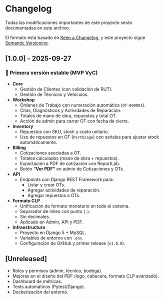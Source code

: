 ﻿# Changelog
Todas las modificaciones importantes de este proyecto serán documentadas en este archivo.

El formato está basado en [Keep a Changelog](https://keepachangelog.com/es-ES/1.0.0/),
y este proyecto sigue [Semantic Versioning](https://semver.org/spec/v2.0.0.html).

## [1.0.0] - 2025-09-27
### 🚀 Primera versión estable (MVP VyC)
- **Core**
  - Gestión de Clientes (con validación de RUT).
  - Gestión de Técnicos y Vehículos.
- **Workshop**
  - Órdenes de Trabajo con numeración automática (`OT-000001`).
  - Citas, Diagnósticos y Actividades de Reparación.
  - Totales de mano de obra, repuestos y total OT.
  - Acción de admin para cerrar OT con fecha de cierre.
- **Inventory**
  - Repuestos con SKU, stock y costo unitario.
  - Uso de repuestos en OT (`PartUsage`) con señales para ajustar stock automáticamente.
- **Billing**
  - Cotizaciones asociadas a OT.
  - Totales calculados (mano de obra + repuestos).
  - Exportación a PDF de cotización con ReportLab.
  - Botón **“Ver PDF”** en admin de Cotizaciones y OTs.
- **API**
  - Endpoints con Django REST Framework para:
    - Listar y crear OTs.
    - Agregar actividades de reparación.
    - Agregar repuestos a OTs.
- **Formato CLP**
  - Unificación de formato monetario en todo el sistema.
  - Separador de miles con punto (`.`).
  - Sin decimales.
  - Aplicado en Admin, API y PDF.
- **Infraestructura**
  - Proyecto en Django 5 + MySQL.
  - Variables de entorno con `.env`.
  - Configuración de GitHub y primer release (`v1.0.0`).

## [Unreleased]
- Roles y permisos (admin, técnico, bodega).
- Mejoras en el diseño del PDF (logo, cabecera, formato CLP avanzado).
- Dashboard de métricas.
- Tests automáticos (Pytest/Django).
- Dockerización del entorno.

